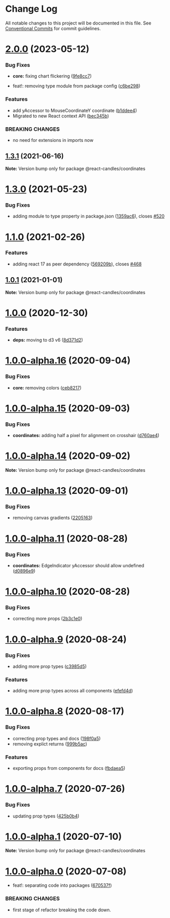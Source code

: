 # Change Log

All notable changes to this project will be documented in this file.
See [Conventional Commits](https://conventionalcommits.org) for commit guidelines.

# [2.0.0](https://github.com/reactivemarkets/react-candles/compare/v1.3.2...v2.0.0) (2023-05-12)

### Bug Fixes

-   **core:** fixing chart flickering ([9fe8cc7](https://github.com/reactivemarkets/react-candles/commit/9fe8cc7ec212949db46f14664e6ebe1272aa752d))

-   feat!: removing type module from package config ([c6be298](https://github.com/reactivemarkets/react-candles/commit/c6be298ef6e556a30644fdcad4faaf3b77a25599))

### Features

-   add yAccessor to MouseCoordinateY coordinate ([b1ddee4](https://github.com/reactivemarkets/react-candles/commit/b1ddee496481b73eaa35c2936d84f17895c90234))
-   Migrated to new React context API ([bec345b](https://github.com/reactivemarkets/react-candles/commit/bec345b62153ecdf5c01380a8e29ad7398daaafd))

### BREAKING CHANGES

-   no need for extensions in imports now

## [1.3.1](https://github.com/reactivemarkets/react-candles/compare/v1.3.0...v1.3.1) (2021-06-16)

**Note:** Version bump only for package @react-candles/coordinates

# [1.3.0](https://github.com/reactivemarkets/react-candles/compare/v1.2.2...v1.3.0) (2021-05-23)

### Bug Fixes

-   adding module to type property in package.json ([1359ac6](https://github.com/reactivemarkets/react-candles/commit/1359ac6e93d9638792c7bb478bba5fe1e5484a82)), closes [#520](https://github.com/reactivemarkets/react-candles/issues/520)

# [1.1.0](https://github.com/reactivemarkets/react-candles/compare/v1.0.1...v1.1.0) (2021-02-26)

### Features

-   adding react 17 as peer dependency ([569209b](https://github.com/reactivemarkets/react-candles/commit/569209b6eb00f3c93eae1b5a9e4f014c055c93c7)), closes [#468](https://github.com/reactivemarkets/react-candles/issues/468)

## [1.0.1](https://github.com/reactivemarkets/react-candles/compare/v1.0.0...v1.0.1) (2021-01-01)

**Note:** Version bump only for package @react-candles/coordinates

# [1.0.0](https://github.com/reactivemarkets/react-candles/compare/v1.0.0-alpha.16...v1.0.0) (2020-12-30)

### Features

-   **deps:** moving to d3 v6 ([8d371d2](https://github.com/reactivemarkets/react-candles/commit/8d371d240bc7ac3db3e2f0037b3c0807e05b4749))

# [1.0.0-alpha.16](https://github.com/reactivemarkets/react-candles/compare/v1.0.0-alpha.15...v1.0.0-alpha.16) (2020-09-04)

### Bug Fixes

-   **core:** removing colors ([ceb8217](https://github.com/reactivemarkets/react-candles/commit/ceb8217e9c8795787565c3baa1cedc3e693dfb4c))

# [1.0.0-alpha.15](https://github.com/reactivemarkets/react-candles/compare/v1.0.0-alpha.14...v1.0.0-alpha.15) (2020-09-03)

### Bug Fixes

-   **coordinates:** adding half a pixel for alignment on crosshair ([d760ae4](https://github.com/reactivemarkets/react-candles/commit/d760ae4470d2883a6f5d5049505664ad8debb849))

# [1.0.0-alpha.14](https://github.com/reactivemarkets/react-candles/compare/v1.0.0-alpha.13...v1.0.0-alpha.14) (2020-09-02)

**Note:** Version bump only for package @react-candles/coordinates

# [1.0.0-alpha.13](https://github.com/reactivemarkets/react-candles/compare/v1.0.0-alpha.12...v1.0.0-alpha.13) (2020-09-01)

### Bug Fixes

-   removing canvas gradients ([2205163](https://github.com/reactivemarkets/react-candles/commit/220516356300c6c1c8528de3ca43e7ddaf8e5e66))

# [1.0.0-alpha.11](https://github.com/reactivemarkets/react-candles/compare/v1.0.0-alpha.10...v1.0.0-alpha.11) (2020-08-28)

### Bug Fixes

-   **coordinates:** EdgeIndicator yAccessor should allow undefined ([d0896e9](https://github.com/reactivemarkets/react-candles/commit/d0896e9a0e0c7de50c63a2995e8635bb8496a71a))

# [1.0.0-alpha.10](https://github.com/reactivemarkets/react-candles/compare/v1.0.0-alpha.9...v1.0.0-alpha.10) (2020-08-28)

### Bug Fixes

-   correcting more props ([2b3c1e0](https://github.com/reactivemarkets/react-candles/commit/2b3c1e093b12131b7a4bc1ed12fd8ea4c541ac4b))

# [1.0.0-alpha.9](https://github.com/reactivemarkets/react-candles/compare/v1.0.0-alpha.8...v1.0.0-alpha.9) (2020-08-24)

### Bug Fixes

-   adding more prop types ([c3985d5](https://github.com/reactivemarkets/react-candles/commit/c3985d5ee96fcbd5ad5a922df595d31930d0cee5))

### Features

-   adding more prop types across all components ([efefd4d](https://github.com/reactivemarkets/react-candles/commit/efefd4dc3000ffe5ad5e63380ab324ab1e232a67))

# [1.0.0-alpha.8](https://github.com/reactivemarkets/react-candles/compare/v1.0.0-alpha.7...v1.0.0-alpha.8) (2020-08-17)

### Bug Fixes

-   correcting prop types and docs ([198f0a5](https://github.com/reactivemarkets/react-candles/commit/198f0a54dae54075383c25dca67ff48d5e5a1b2a))
-   removing explict returns ([999b5ac](https://github.com/reactivemarkets/react-candles/commit/999b5acb8d1669406e3d8be813d831e20151c87f))

### Features

-   exporting props from components for docs ([fbdaea5](https://github.com/reactivemarkets/react-candles/commit/fbdaea506730b091f4f8f6da52fc030b44d1a6e1))

# [1.0.0-alpha.7](https://github.com/reactivemarkets/react-candles/compare/v1.0.0-alpha.6...v1.0.0-alpha.7) (2020-07-26)

### Bug Fixes

-   updating prop types ([425b0b4](https://github.com/reactivemarkets/react-candles/commit/425b0b459de229770e7608aff4f397b9bb00de5e))

# [1.0.0-alpha.1](https://github.com/reactivemarkets/react-candles/compare/v1.0.0-alpha.0...v1.0.0-alpha.1) (2020-07-10)

**Note:** Version bump only for package @react-candles/coordinates

# [1.0.0-alpha.0](https://github.com/reactivemarkets/react-candles/compare/v0.5.1...v1.0.0-alpha.0) (2020-07-08)

-   feat!: separating code into packages ([670537f](https://github.com/reactivemarkets/react-candles/commit/670537fa280dddfbe921639a8e22a7c11d14e5f3))

### BREAKING CHANGES

-   first stage of refactor breaking the code down.
